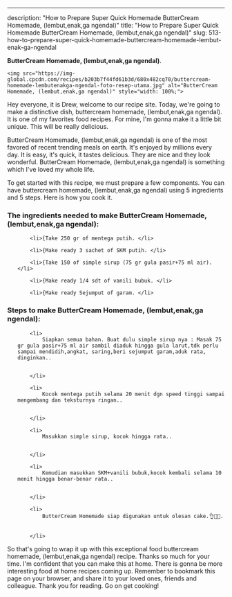 ---
description: "How to Prepare Super Quick Homemade ButterCream Homemade, (lembut,enak,ga ngendal)"
title: "How to Prepare Super Quick Homemade ButterCream Homemade, (lembut,enak,ga ngendal)"
slug: 513-how-to-prepare-super-quick-homemade-buttercream-homemade-lembut-enak-ga-ngendal

<p>
	<strong>ButterCream Homemade, (lembut,enak,ga ngendal)</strong>. 
	
</p>
<p>
	
	<img src="https://img-global.cpcdn.com/recipes/b203b7f44fd61b3d/680x482cq70/buttercream-homemade-lembutenakga-ngendal-foto-resep-utama.jpg" alt="ButterCream Homemade, (lembut,enak,ga ngendal)" style="width: 100%;">
	
	
</p>
<p>
	Hey everyone, it is Drew, welcome to our recipe site. Today, we're going to make a distinctive dish, buttercream homemade, (lembut,enak,ga ngendal). It is one of my favorites food recipes. For mine, I'm gonna make it a little bit unique. This will be really delicious.
</p>
	
<p>
	ButterCream Homemade, (lembut,enak,ga ngendal) is one of the most favored of recent trending meals on earth. It's enjoyed by millions every day. It is easy, it's quick, it tastes delicious. They are nice and they look wonderful. ButterCream Homemade, (lembut,enak,ga ngendal) is something which I've loved my whole life.
</p>
<p>
	
</p>

<p>
To get started with this recipe, we must prepare a few components. You can have buttercream homemade, (lembut,enak,ga ngendal) using 5 ingredients and 5 steps. Here is how you cook it.
</p>

<h3>The ingredients needed to make ButterCream Homemade, (lembut,enak,ga ngendal):</h3>

<ol>
	
		<li>{Take 250 gr of mentega putih. </li>
	
		<li>{Make ready 3 sachet of SKM putih. </li>
	
		<li>{Take 150 of simple sirup (75 gr gula pasir+75 ml air). </li>
	
		<li>{Make ready 1/4 sdt of vanili bubuk. </li>
	
		<li>{Make ready Sejumput of garam. </li>
	
</ol>
<p>
	
</p>

<h3>Steps to make ButterCream Homemade, (lembut,enak,ga ngendal):</h3>

<ol>
	
		<li>
			Siapkan semua bahan. Buat dulu simple sirup nya : Masak 75 gr gula pasir+75 ml air sambil diaduk hingga gula larut,tdk perlu sampai mendidih,angkat, saring,beri sejumput garam,aduk rata, dinginkan..
			
			
		</li>
	
		<li>
			Kocok mentega putih selama 20 menit dgn speed tinggi sampai mengembang dan teksturnya ringan..
			
			
		</li>
	
		<li>
			Masukkan simple sirup, kocok hingga rata..
			
			
		</li>
	
		<li>
			Kemudian masukkan SKM+vanili bubuk,kocok kembali selama 10 menit hingga benar-benar rata..
			
			
		</li>
	
		<li>
			ButterCream Homemade siap digunakan untuk olesan cake.👌🥰😘.
			
			
		</li>
	
</ol>

<p>
	
</p>

<p>
	So that's going to wrap it up with this exceptional food buttercream homemade, (lembut,enak,ga ngendal) recipe. Thanks so much for your time. I'm confident that you can make this at home. There is gonna be more interesting food at home recipes coming up. Remember to bookmark this page on your browser, and share it to your loved ones, friends and colleague. Thank you for reading. Go on get cooking!
</p>
